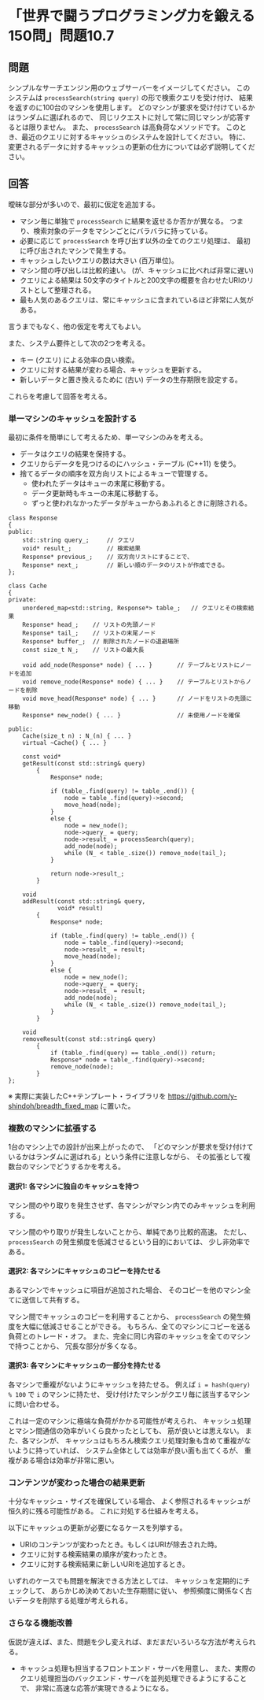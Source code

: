# 「世界で闘うプログラミング力を鍛える150問」問題10.7

## 問題

シンプルなサーチエンジン用のウェブサーバーをイメージしてください。
このシステムは `processSearch(string query)` の形で検索クエリを受け付け、
結果を返すのに100台のマシンを使用します。
どのマシンが要求を受け付けているかはランダムに選ばれるので、
同じリクエストに対して常に同じマシンが応答するとは限りません。
また、 `processSearch` は高負荷なメソッドです。
このとき、最近のクエリに対するキャッシュのシステムを設計してください。
特に、変更されるデータに対するキャッシュの更新の仕方については必ず説明してください。

## 回答

曖昧な部分が多いので、最初に仮定を追加する。

* マシン毎に単独で `processSearch` に結果を返せるか否かが異なる。
  つまり、検索対象のデータをマシンごとにバラバラに持っている。
* 必要に応じて `processSearch` を呼び出す以外の全てのクエリ処理は、
  最初に呼び出されたマシンで発生する。
* キャッシュしたいクエリの数は大きい (百万単位)。
* マシン間の呼び出しは比較的速い。
  (が、キャッシュに比べれば非常に遅い)
* クエリによる結果は
  50文字のタイトルと200文字の概要を合わせたURIのリストとして整理される。
* 最も人気のあるクエリは、常にキャッシュに含まれているほど非常に人気がある。

言うまでもなく、他の仮定を考えてもよい。

また、システム要件として次の2つを考える。

* キー (クエリ) による効率の良い検索。
* クエリに対する結果が変わる場合、キャッシュを更新する。
* 新しいデータと置き換えるために (古い) データの生存期限を設定する。

これらを考慮して回答を考える。

### 単一マシンのキャッシュを設計する

最初に条件を簡単にして考えるため、単一マシンのみを考える。

* データはクエリの結果を保持する。
* クエリからデータを見つけるのにハッシュ・テーブル (C++11) を使う。
* 捨てるデータの順序を双方向リストによるキューで管理する。
  * 使われたデータはキューの末尾に移動する。
  * データ更新時もキューの末尾に移動する。
  * ずっと使われなかったデータがキューからあふれるときに削除される。

```
class Response
{
public:
	std::string query_;		// クエリ
	void* result_;			// 検索結果
	Response* previous_;	// 双方向リストにすることで、
	Response* next_;		// 新しい順のデータのリストが作成できる。
};

class Cache
{
private:
	unordered_map<std::string, Response*> table_;	// クエリとその検索結果
	Response* head_;	// リストの先頭ノード
	Response* tail_;	// リストの末尾ノード
	Response* buffer_;	// 削除されたノードの退避場所
	const size_t N_;	// リストの最大長

	void add_node(Response* node) { ... }		// テーブルとリストにノードを追加
	void remove_node(Response* node) { ... }	// テーブルとリストからノードを削除
	void move_head(Response* node) { ... }		// ノードをリストの先頭に移動
	Response* new_node() { ... }				// 未使用ノードを確保

public:
	Cache(size_t n) : N_(n) { ... }
	virtual ~Cache() { ... }

	const void*
	getResult(const std::string& query)
		{
			Response* node;

			if (table_.find(query) != table_.end()) {
				node = table_.find(query)->second;
				move_head(node);
			}
			else {
				node = new_node();
				node->query_ = query;
				node->result_ = processSearch(query);
				add_node(node);
				while (N_ < table_.size()) remove_node(tail_);
			}

			return node->result_;
		}

	void
	addResult(const std::string& query,
			  void* result)
		{
			Response* node;

			if (table_.find(query) != table_.end()) {
				node = table_.find(query)->second;
				node->result_ = result;
				move_head(node);
			}
			else {
				node = new_node();
				node->query_ = query;
				node->result_ = result;
				add_node(node);
				while (N_ < table_.size()) remove_node(tail_);
			}
		}

	void
	removeResult(const std::string& query)
		{
			if (table_.find(query) == table_.end()) return;
			Response* node = table_.find(query)->second;
			remove_node(node);
		}
};
```

※ 実際に実装したC++テンプレート・ライブラリを https://github.com/y-shindoh/breadth_fixed_map に置いた。

### 複数のマシンに拡張する

1台のマシン上での設計が出来上がったので、
「どのマシンが要求を受け付けているかはランダムに選ばれる」という条件に注意しながら、
その拡張として複数台のマシンでどうするかを考える。

#### 選択1: 各マシンに独自のキャッシュを持つ

マシン間のやり取りを発生させず、各マシンがマシン内でのみキャッシュを利用する。

マシン間のやり取りが発生しないことから、単純であり比較的高速。
ただし、 `processSearch` の発生頻度を低減させるという目的においては、
少し非効率である。

#### 選択2: 各マシンにキャッシュのコピーを持たせる

あるマシンでキャッシュに項目が追加された場合、
そのコピーを他のマシン全てに送信して共有する。

マシン間でキャッシュのコピーを利用することから、
`processSearch` の発生頻度を大幅に低減させることができる。
もちろん、全てのマシンにコピーを送る負荷とのトレード・オフ。
また、完全に同じ内容のキャッシュを全てのマシンで持つことから、
冗長な部分が多くなる。

#### 選択3: 各マシンにキャッシュの一部分を持たせる

各マシンで重複がないようにキャッシュを持たせる。
例えば `i = hash(query) % 100` で `i` のマシンに持たせ、
受け付けたマシンがクエリ毎に該当するマシンに問い合わせる。

これは一定のマシンに極端な負荷がかかる可能性が考えられ、
キャッシュ処理とマシン間通信の効率がいくら良かったとしても、
筋が良いとは思えない。
また、各マシンが、
キャッシュはもちろん検索クエリ処理対象も含めて重複がないように持っていれば、
システム全体としては効率が良い面も出てくるが、
重複がある場合は効率が非常に悪い。

### コンテンツが変わった場合の結果更新

十分なキャッシュ・サイズを確保している場合、
よく参照されるキャッシュが恒久的に残る可能性がある。
これに対処する仕組みを考える。

以下にキャッシュの更新が必要になるケースを列挙する。

* URIのコンテンツが変わったとき。もしくはURIが除去された時。
* クエリに対する検索結果の順序が変わったとき。
* クエリに対する検索結果に新しいURIを追加するとき。

いずれのケースでも問題を解決できる方法としては、
キャッシュを定期的にチェックして、
あらかじめ決めておいた生存期間に従い、
参照頻度に関係なく古いデータを削除する処理が考えられる。

### さらなる機能改善

仮説が違えば、また、問題を少し変えれば、まだまだいろいろな方法が考えられる。

* キャッシュ処理も担当するフロントエンド・サーバを用意し、
  また、実際のクエリ処理担当のバックエンド・サーバを並列処理できるようにすることで、
  非常に高速な応答が実現できるようになる。
